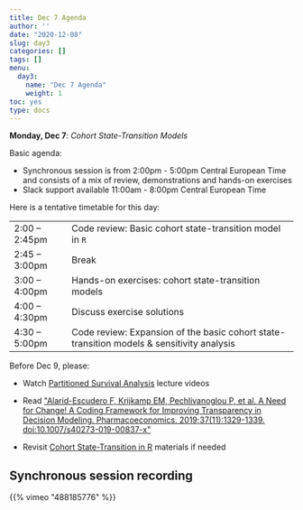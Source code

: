 ```yaml
---
title: Dec 7 Agenda
author: ''
date: "2020-12-08"
slug: day3
categories: []
tags: []
menu:
  day3:
    name: "Dec 7 Agenda"
    weight: 1
toc: yes
type: docs
---
```


**Monday, Dec 7**: *Cohort State-Transition Models*

Basic agenda:

- Synchronous session is from 2:00pm - 5:00pm Central European Time and consists of a mix of review, demonstrations and hands-on exercises
- Slack support available 11:00am - 8:00pm Central European Time

Here is a tentative timetable for this day:

|                            |            |
|--------------------------------------------|:------------------|
| 2:00 – 2:45pm | Code review: Basic cohort state-transition model in `R` |
| 2:45 – 3:00pm | Break  | 
| 3:00 – 4:00pm | Hands-on exercises: cohort state-transition models |
| 4:00 – 4:30pm | Discuss exercise solutions |
| 4:30 – 5:00pm | Code review: Expansion of the basic cohort state-transition models & sensitivity analysis  |

Before Dec 9, please:

- Watch [Partitioned Survival Analysis](https://darth-course-zorginstituut-2020-a5630a.netlify.app/days/day4/videos_microsim/) lecture videos

- Read ["Alarid-Escudero F, Krijkamp EM, Pechlivanoglou P, et al. A Need for Change! A Coding Framework for Improving Transparency in Decision Modeling. Pharmacoeconomics. 2019;37(11):1329-1339. doi:10.1007/s40273-019-00837-x"](https://rdcu.be/bRP5h)

- Revisit [Cohort State-Transition in R](https://darth-course-zorginstituut-2020-a5630a.netlify.app/days/day3/markov/) materials if needed

## Synchronous session recording

<!--html_preserve-->{{% vimeo "488185776" %}}<!--/html_preserve-->



 
